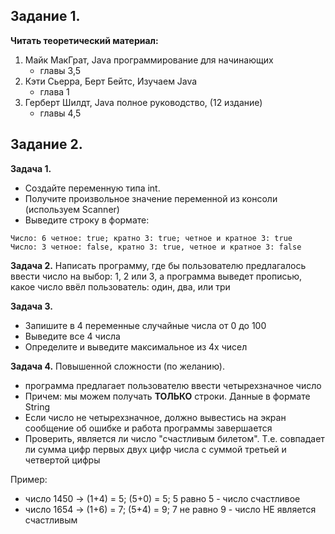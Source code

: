 ## Задание 1.

**Читать теоретический материал:**

1. Майк МакГрат, Java программирование для начинающих
   - главы 3,5
2. Кэти Сьерра, Берт Бейтс, Изучаем Java
   - глава 1
3. Герберт Шилдт, Java полное руководство, (12 издание)
   - главы 4,5

## Задание 2.

**Задача 1.**
- Создайте переменную типа int. 
- Получите произвольное значение переменной из консоли (используем Scanner)
- Выведите строку в формате:
```
Число: 6 четное: true; кратно 3: true; четное и кратное 3: true
Число: 3 четное: false, кратно 3: true, четное и кратное 3: false
```

**Задача 2.**
Написать программу, где бы пользователю предлагалось ввести число на выбор: 1, 2 или 3, 
а программа выведет прописью, какое число ввёл пользователь: один, два, или три

**Задача 3.**
- Запишите в 4 переменные случайные числа от 0 до 100 
- Выведите все 4 числа
- Определите и выведите максимальное из 4х чисел

**Задача 4.**
Повышенной сложности (по желанию). 
- программа предлагает пользователю ввести четырехзначное число
- Причем: мы можем получать **ТОЛЬКО** строки. Данные в формате String
- Если число не четырехзначное, должно вывестись на экран сообщение об ошибке и работа программы завершается
- Проверить, является ли число "счастливым билетом". Т.е. совпадает ли сумма цифр первых двух цифр числа с суммой третьей и четвертой цифры

Пример: 
- число 1450 -> (1+4) = 5; (5+0) = 5; 5 равно 5 - число счастливое
- число 1654 -> (1+6) = 7; (5+4) = 9; 7 не равно 9 - число НЕ является счастливым
